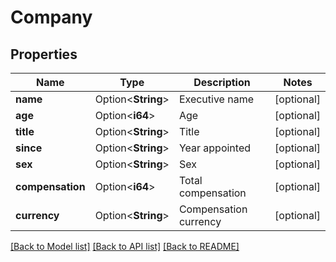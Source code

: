 # Company

## Properties

Name | Type | Description | Notes
------------ | ------------- | ------------- | -------------
**name** | Option<**String**> | Executive name | [optional]
**age** | Option<**i64**> | Age | [optional]
**title** | Option<**String**> | Title | [optional]
**since** | Option<**String**> | Year appointed | [optional]
**sex** | Option<**String**> | Sex | [optional]
**compensation** | Option<**i64**> | Total compensation | [optional]
**currency** | Option<**String**> | Compensation currency | [optional]

[[Back to Model list]](../README.md#documentation-for-models) [[Back to API list]](../README.md#documentation-for-api-endpoints) [[Back to README]](../README.md)


